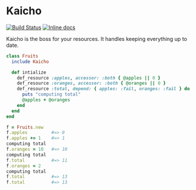 # Kaicho
[![Build Status](https://travis-ci.org/annacrombie/kaicho.svg?branch=master)](https://travis-ci.org/annacrombie/kaicho)
[![Inline docs](http://inch-ci.org/github/annacrombie/kaicho.svg?branch=master&style=shields)](http://inch-ci.org/github/annacrombie/kaicho)

Kaicho is the boss for your resources.  It handles keeping everything up to
date.

```ruby
class Fruits
  include Kaicho

  def intialize
    def_resource :apples, accessor: :both { @apples || 0 }
    def_resource :oranges, accessor: :both { @oranges || 0 }
    def_resource :total, depend: { apples: :fail, oranges: :fail } do
      puts "computing total"
      @apples + @oranges
    end
  end
end

f = Fruits.new
f.apples         #=> 0
f.apples += 1    #=> 1
computing total
f.oranges = 10   #=> 10
computing total
f.total          #=> 11
f.oranges = 2
computing total
f.total          #=> 13
f.total          #=> 13
```
